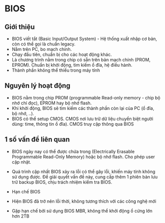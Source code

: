 # BIOS
## Giới thiệu

* BIOS viết tắt (Basic Input/Output System) - Hệ thống xuất nhập cơ bản, còn có thể gọi là chuẩn legacy.
* Nằm trên PC, bo mạch chính.
* Chạy đầu tiên, chuẩn bị cho các hoạt động khác.
* Là chương trình nằm trong chip có sẵn trên bản mạch chính (PROM, EPROM). Chuẩn bị khởi động, tìm kiếm ổ đĩa, hệ điều hành.
* Thành phần không thể thiếu trong máy tính
## Nguyên lý hoạt động

* BIOS nằm trong chip PROM (programmable Read-only memory - chip bộ nhớ chỉ đọc), EPROM hay bộ nhớ flash.
* Khi khởi động, BIOS sẽ tìm kiếm các thành phần còn lại của PC (ổ đĩa, bộ nhớ, ..).
* BIOS có thể setup CMOS. CMOS nơi lưu trữ dữ liệu chuyển biệt người dùng: time, thông tin ổ đĩa). CMOS truy cập thông qua BIOS
## 1 số vấn đề liên quan

* BIOS ngày nay có thể được chứa trong (Electrically Erasable Programmable Read-Only Memory) hoặc bộ nhớ flash. Cho phép user cập nhật.
* Quá trình cập nhất BIOS xảy ra lỗi có thể gây lỗi, khiến máy tính không sử dụng được. Để giải quyết vấn đề này, cung cấp thêm 1 phiên bản lưu trữ backup BIOS, chịu trách nhiệm kiểm tra BIOS.
* Hạn chế BIOS

* Hiện BIOS đã trở nên lỗi thời, không tương thích với các công nghệ mới
* Gặp hạn chế bởi sử dụng BIOS MBR, không thể khởi động ổ cứng lớn hơn 2TB